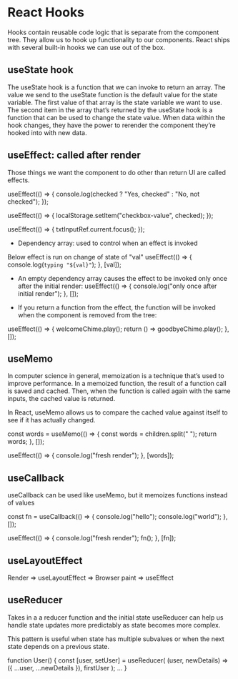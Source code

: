 # React Hooks
Hooks contain reusable code logic that is separate from the component tree. They allow us to hook up functionality to our components. React ships with several built-in hooks we can use out of the box.

## useState hook
The useState hook is a function that we can invoke to return an array.
The value we send to the useState function is the default value for the state variable.
The first value of that array is the state variable we want to use.
The second item in the array that’s returned by the useState hook is a function that can be used to change the state value.
When data within the hook changes, they have the power to rerender the component they’re hooked into with new data.


## useEffect: called after render
Those things we want the component to do other than return UI are called effects.

useEffect(() => {
  console.log(checked ? "Yes, checked" : "No, not checked");
});

useEffect(() => {
  localStorage.setItem("checkbox-value", checked);
});

useEffect(() => {
  txtInputRef.current.focus();
});

- Dependency array: used to control when an effect is invoked

Below effect is run on change of state of "val"
useEffect(() => {
  console.log(`typing "${val}"`);
}, [val]);


- An empty dependency array causes the effect to be invoked only once after the initial render:
useEffect(() => {
  console.log("only once after initial render");
}, []);


- If you return a function from the effect, the function will be invoked when the component is removed from the tree:

useEffect(() => {
  welcomeChime.play();
  return () => goodbyeChime.play();
}, []);


## useMemo
In computer science in general, memoization is a technique that’s used to improve performance. In a memoized function, the result of a function call is saved and cached. Then, when the function is called again with the same inputs, the cached value is returned.

In React, useMemo allows us to compare the cached value against itself to see if it has actually changed.

const words = useMemo(() => {
  const words = children.split(" ");
  return words;
}, []);

useEffect(() => {
  console.log("fresh render");
}, [words]);


## useCallback
useCallback can be used like useMemo, but it memoizes functions instead of values

const fn = useCallback(() => {
  console.log("hello");
  console.log("world");
}, []);

useEffect(() => {
  console.log("fresh render");
  fn();
}, [fn]);

## useLayoutEffect
Render => useLayoutEffect => Browser paint => useEffect


## useReducer
Takes in a a reducer function and the initial state
useReducer can help us handle state updates more predictably as state becomes more complex.

This pattern is useful when state has multiple subvalues or when the next state depends on a previous state.

function User() {
  const [user, setUser] = useReducer(
    (user, newDetails) => ({ ...user, ...newDetails }),
    firstUser
  );
  ...
}
